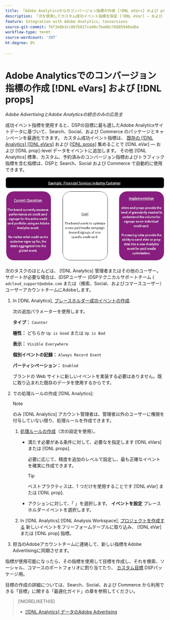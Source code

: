 ```yaml
---
title: 「Adobe Analyticsからのコンバージョン指標の作成 [!DNL eVars] および props
description: 「次を使用してカスタム成功イベント指標を設定 [!DNL eVar] — および [!DNL prop] — レベルのデータ。」
feature: Integration with Adobe Analytics, Conversions
source-git-commit: f6f3e0b3cc867b817ce40c7ba06c76885948edbe
workflow-type: tm+mt
source-wordcount: '397'
ht-degree: 0%

---
```


# Adobe Analyticsでのコンバージョン指標の作成 [!DNL eVars] および [!DNL props]

*Adobe AdvertisingとAdobe Analyticsの統合のみの広告主*

成功イベント指標を使用すると、DSPの目標に最も適したAdobe Analyticsサイトデータに基づいて、Search、Social、および Commerce のパッケージとキャンペーンを最適化できます。 カスタム成功イベント指標は、 [既存の [!DNL Analytics] [!DNL eVars]](https://experienceleague.adobe.com/docs/analytics/components/dimensions/evar.html) および [[!DNL props]](https://experienceleague.adobe.com/docs/analytics/components/dimensions/prop.html) 集めることで [!DNL eVar] — および [!DNL prop]-level データをイベントに追加します。 その他 [!DNL Analytics] 標準、カスタム、予約済みのコンバージョン指標およびトラフィック指標を含む指標は、DSPと Search、Social および Commerce で自動的に使用できます。

![使用例](/help/integrations/assets/a4adc-conversion-evar-example.jpg "使用例")

次のタスクのほとんどは、 [!DNL Analytics] 管理者またはその他のユーザー。 サポートが必要な場合は、(DSPユーザー )DSPテクニカルサポートチーム ( `adcloud_support@adobe.com` または（検索、Social、およびコマースユーザー）ユーザーアカウントチームにAdobeします。

1. In [!DNL Analytics], [プレースホルダー成功イベントの作成](https://experienceleague.adobe.com/docs/analytics/admin/admin-tools/manage-report-suites/edit-report-suite/conversion-variables/success-events/success-event.html?lang=en).

   次の追加パラメーターを使用します。

   **タイプ：** `Counter`

   **極性：**  どちらか `Up is Good` または `Up is Bad`

   **表示：** `Visible Everywhere`

   **個別イベントの記録：** `Always Record Event`

   **パーティシペーション：** `Enabled`

   ブランドの Web サイトに新しいイベントを実装する必要はありません。既に取り込まれた既存のデータを使用するからです。

1. での処理ルールの作成 [!DNL Analytics]:

   >[!NOTE]
   >
   >のみ [!DNL Analytics] アカウント管理者は、管理者以外のユーザーに権限を付与していない限り、処理ルールを作成できます。

   1. [処理ルールの作成](https://experienceleague.adobe.com/docs/analytics/admin/admin-tools/manage-report-suites/edit-report-suite/report-suite-general/c-processing-rules/c-processing-rules-configuration/t-processing-rules.html?lang=en)（次の設定を使用）。

      * 満たす必要がある条件に対して、必要なを指定します [!DNL eVars] または [!DNL props].

        必要に応じて、精度を追加のレベルで設定し、最も正確なイベントを確実に作成できます。

        >[!TIP]
        >
        >ベストプラクティスは、1 つだけを使用することです [!DNL eVar] または [!DNL prop].

      * アクションに対して、「 」を選択します。 **イベントを設定** プレースホルダーイベントを選択します。

   1. In [!DNL Analytics] [!DNL Analysis Workspace], [プロジェクトを作成する](https://experienceleague.adobe.com/docs/analytics/analyze/analysis-workspace/home.html) 新しいイベントをフリーフォームテーブルに取り込み、 [!DNL eVar] または [!DNL prop] 指標。

1. 担当のAdobeアカウントチームに連絡して、新しい指標をAdobe Advertisingに同期させます。

指標が使用可能になったら、その指標を使用して目標を作成し、それを検索、ソーシャル、コマースのポートフォリオに割り当てたり、 [カスタム目標](/help/dsp/optimization/custom-goal-about.md) DSPパッケージ用。

目標の作成の詳細については、Search、Social、および Commerce から利用できる「目標」に関する「最適化ガイド」の章を参照してください。

>[!MORELIKETHIS]
>
>* [[!DNL Analytics] データのAdobe Advertising](/help/integrations/analytics/analytics-data-in-advertising.md)
<!--
>* [](/help/search-social-commerce/admin/conversion-metrics/ ????????)
-->